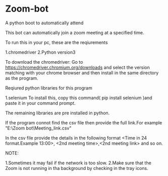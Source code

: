 # Zoom-bot
A python boot to automatically attend


This bot can automatically join a zoom meeting at a specified time.

To run this in your pc, these are the reqiurements

1.chromedriver
2.Python version3

To download the chromedriver: 
 Go to https://chromedriver.chromium.org/downloads 
 and select the version matching with your chrome browser and then install in the same directory as the program.

Reqiured python libraries for this program

1.selenium
  To install this, copy this command( pip install selenium )and paste it in your command prompt.

The remaining libraries are pre installed in python.

If the program connot find the csv file then provide the full link.For example "E:\\Zoom bot\\Meeting_link.csv"

In the csv file provide the details in the following format
<Time in 24 format.Example 13:00>,<full meeting link>
<2nd meeting time>,<2nd meeting link>
and so on.

NOTE:

1.Sometimes it may fail if the network is too slow.
2.Make sure that the Zoom is not running in tha background by checking in the tray icons.
